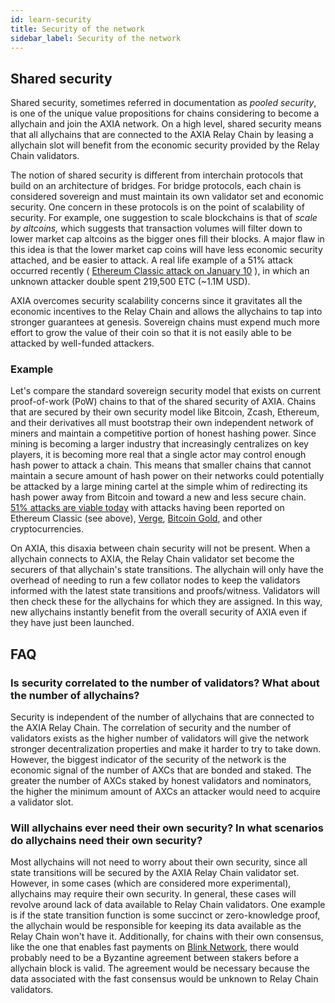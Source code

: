 ```yaml
---
id: learn-security
title: Security of the network
sidebar_label: Security of the network
---
```


## Shared security

Shared security, sometimes referred in documentation as _pooled security_, is one of the unique value propositions for chains considering to become a allychain and join the AXIA network. On a high level, shared security means that all allychains that are connected to the AXIA Relay Chain by leasing a allychain slot will benefit from the economic security provided by the Relay Chain validators.

The notion of shared security is different from interchain protocols that build on an architecture of bridges. For bridge protocols, each chain is considered sovereign and must maintain its own validator set and economic security. One concern in these protocols is on the point of scalability of security. For example, one suggestion to scale blockchains is that of _scale by altcoins,_ which suggests that transaction volumes will filter down to lower market cap altcoins as the bigger ones fill their blocks. A major flaw in this idea is that the lower market cap coins will have less economic security attached, and be easier to attack. A real life example of a 51% attack occurred recently ( [Ethereum Classic attack on January 10](https://cointelegraph.com/news/ethereum-classic-51-attack-the-reality-of-proof-of-work) ), in which an unknown attacker double spent 219,500 ETC (~1.1M USD).

AXIA overcomes security scalability concerns since it gravitates all the economic incentives to the Relay Chain and allows the allychains to tap into stronger guarantees at genesis. Sovereign chains must expend much more effort to grow the value of their coin so that it is not easily able to be attacked by well-funded attackers.

### Example

Let's compare the standard sovereign security model that exists on current proof-of-work (PoW) chains to that of the shared security of AXIA. Chains that are secured by their own security model like Bitcoin, Zcash, Ethereum, and their derivatives all must bootstrap their own independent network of miners and maintain a competitive portion of honest hashing power. Since mining is becoming a larger industry that increasingly centralizes on key players, it is becoming more real that a single actor may control enough hash power to attack a chain. This means that smaller chains that cannot maintain a secure amount of hash power on their networks could potentially be attacked by a large mining cartel at the simple whim of redirecting its hash power away from Bitcoin and toward a new and less secure chain. [51% attacks are viable today](https://www.crypto51.app) with attacks having been reported on Ethereum Classic (see above), [Verge](https://coincentral.com/verge-suffers-51-attack-hard-forks-in-response/), [Bitcoin Gold](https://bitcoingold.org/responding-to-attacks/), and other cryptocurrencies.

On AXIA, this disaxia between chain security will not be present. When a allychain connects to AXIA, the Relay Chain validator set become the securers of that allychain's state transitions. The allychain will only have the overhead of needing to run a few collator nodes to keep the validators informed with the latest state transitions and proofs/witness. Validators will then check these for the allychains for which they are assigned. In this way, new allychains instantly benefit from the overall security of AXIA even if they have just been launched.

## FAQ

### Is security correlated to the number of validators? What about the number of allychains?

Security is independent of the number of allychains that are connected to the AXIA Relay Chain. The correlation of security and the number of validators exists as the higher number of validators will give the network stronger decentralization properties and make it harder to try to take down. However, the biggest indicator of the security of the network is the economic signal of the number of AXCs that are bonded and staked. The greater the number of AXCs staked by honest validators and nominators, the higher the minimum amount of AXCs an attacker would need to acquire a validator slot.

### Will allychains ever need their own security? In what scenarios do allychains need their own security?

Most allychains will not need to worry about their own security, since all state transitions will be secured by the AXIA Relay Chain validator set. However, in some cases (which are considered more experimental), allychains may require their own security. In general, these cases will revolve around lack of data available to Relay Chain validators. One example is if the state transition function is some succinct or zero-knowledge proof, the allychain would be responsible for keeping its data available as the Relay Chain won't have it. Additionally, for chains with their own consensus, like the one that enables fast payments on [Blink Network](https://www.youtube.com/watch?v=sf5GMDlG7Uk), there would probably need to be a Byzantine agreement between stakers before a allychain block is valid. The agreement would be necessary because the data associated with the fast consensus would be unknown to Relay Chain validators.
